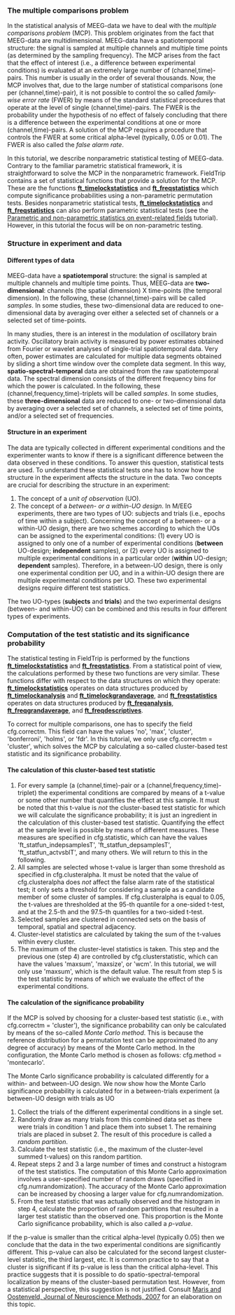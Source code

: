 ### The multiple comparisons problem

In the statistical analysis of MEEG-data we have to deal with the _multiple comparisons problem_ (MCP). This problem originates from the fact that MEEG-data are multidimensional. MEEG-data have a spatiotemporal structure: the signal is sampled at multiple channels and multiple time points (as determined by the sampling frequency). The MCP arises from the fact that the effect of interest (i.e., a difference between experimental conditions) is evaluated at an extremely large number of (channel,time)-pairs. This number is usually in the order of several thousands. Now, the MCP involves that, due to the large number of statistical comparisons (one per (channel,time)-pair), it is not possible to control the so called _family-wise error rate_ (FWER) by means of the standard statistical procedures that operate at the level of single (channel,time)-pairs. The FWER is the probability under the hypothesis of no effect of falsely concluding that there is a difference between the experimental conditions at one or more (channel,time)-pairs. A solution of the MCP requires a procedure that controls the FWER at some critical alpha-level (typically, 0.05 or 0.01). The FWER is also called the _false alarm rate_.

In this tutorial, we describe nonparametric statistical testing of MEEG-data. Contrary to the familiar parametric statistical framework, it is straightforward to solve the MCP in the nonparametric framework. FieldTrip contains a set of statistical functions that provide a solution for the MCP. These are the functions **[ft_timelockstatistics](/reference/ft_timelockstatistics)** and **[ft_freqstatistics](/reference/ft_freqstatistics)** which compute significance probabilities using a non-parametric permutation tests. Besides nonparametric statistical tests, **[ft_timelockstatistics](/reference/ft_timelockstatistics)** and **[ft_freqstatistics](/reference/ft_freqstatistics)** can also perform parametric statistical tests (see the [Parametric and non-parametric statistics on event-related fields](/tutorial/eventrelatedstatistics) tutorial). However, in this tutorial the focus will be on non-parametric testing.

### Structure in experiment and data

#### Different types of data

MEEG-data have a **spatiotemporal** structure: the signal is sampled at multiple channels and multiple time points. Thus, MEEG-data are **two-dimensional**: channels (the spatial dimension) X time-points (the temporal dimension). In the following, these (channel,time)-pairs will be called _samples_. In some studies, these two-dimensional data are reduced to one-dimensional data by averaging over either a selected set of channels or a selected set of time-points.

In many studies, there is an interest in the modulation of oscillatory brain activity. Oscillatory brain activity is measured by power estimates obtained from Fourier or wavelet analyses of single-trial spatiotemporal data. Very often, power estimates are calculated for multiple data segments obtained by sliding a short time window over the complete data segment. In this way, **spatio-spectral-temporal** data are obtained from the raw spatiotemporal data. The spectral dimension consists of the different frequency bins for which the power is calculated. In the following, these (channel,frequency,time)-triplets will be called _samples_. In some studies, these **three-dimensional** data are reduced to one- or two-dimensional data by averaging over a selected set of channels, a selected set of time points, and/or a selected set of frequencies.

#### Structure in an experiment

The data are typically collected in different experimental conditions and the experimenter wants to know if there is a significant difference between the data observed in these conditions. To answer this question, statistical tests are used. To understand these statistical tests one has to know how the structure in the experiment affects the structure in the data. Two concepts are crucial for describing the structure in an experiment:

1.  The concept of a _unit of observation_ (UO).
2.  The concept of a _between- or a within-UO design_.
    In M/EEG experiments, there are two types of UO: subjects and trials (i.e., epochs of time within a subject). Concerning the concept of a between- or a within-UO design, there are two schemes according to which the UOs can be assigned to the experimental conditions: (1) every UO is assigned to only one of a number of experimental conditions (**between** UO-design; **independent** samples), or (2) every UO is assigned to multiple experimental conditions in a particular order (**within** UO-design; **dependent** samples). Therefore, in a between-UO design, there is only one experimental condition per UO, and in a within-UO design there are multiple experimental conditions per UO. These two experimental designs require different test statistics.

The two UO-types (**subjects** and **trials**) and the two experimental designs (between- and within-UO) can be combined and this results in four different types of experiments.

### Computation of the test statistic and its significance probability

The statistical testing in FieldTrip is performed by the functions **[ft_timelockstatistics](/reference/ft_timelockstatistics)** and **[ft_freqstatistics](/reference/ft_freqstatistics)**. From a statistical point of view, the calculations performed by these two functions are very similar. These functions differ with respect to the data structures on which they operate: **[ft_timelockstatistics](/reference/ft_timelockstatistics)** operates on data structures produced by **[ft_timelockanalysis](/reference/ft_timelockanalysis)** and **[ft_timelockgrandaverage](/reference/ft_timelockgrandaverage)**, and **[ft_freqstatistics](/reference/ft_freqstatistics)** operates on data structures produced by **[ft_freqanalysis](/reference/ft_freqanalysis)**, **[ft_freqgrandaverage](/reference/ft_freqgrandaverage)**, and **[ft_freqdescriptives](/reference/ft_freqdescriptives)**.

To correct for multiple comparisons, one has to specify the field cfg.correctm. This field can have the values 'no', 'max', 'cluster', 'bonferroni', 'holms', or 'fdr'. In this tutorial, we only use cfg.correctm = 'cluster', which solves the MCP by calculating a so-called cluster-based test statistic and its significance probability.

#### The calculation of this cluster-based test statistic

1.  For every sample (a (channel,time)-pair or a (channel,frequency,time)-triplet) the experimental conditions are compared by means of a t-value or some other number that quantifies the effect at this sample. It must be noted that this t-value is _not_ the cluster-based test statistic for which we will calculate the significance probability; it is just an ingredient in the calculation of this cluster-based test statistic. Quantifying the effect at the sample level is possible by means of different measures. These measures are specified in cfg.statistic, which can have the values 'ft_statfun_indepsamplesT', 'ft_statfun_depsamplesT', 'ft_statfun_actvsblT', and many others. We will return to this in the following.
2.  All samples are selected whose t-value is larger than some threshold as specified in cfg.clusteralpha. It must be noted that the value of cfg.clusteralpha does _not_ affect the false alarm rate of the statistical test; it only sets a threshold for considering a sample as a candidate member of some cluster of samples. If cfg.clusteralpha is equal to 0.05, the t-values are thresholded at the 95-th quantile for a one-sided t-test, and at the 2.5-th and the 97.5-th quantiles for a two-sided t-test.
3.  Selected samples are clustered in connected sets on the basis of temporal, spatial and spectral adjacency.
4.  Cluster-level statistics are calculated by taking the sum of the t-values within every cluster.
5.  The maximum of the cluster-level statistics is taken. This step and the previous one (step 4) are controlled by cfg.clusterstatistic, which can have the values 'maxsum', 'maxsize', or 'wcm'. In this tutorial, we will only use 'maxsum', which is the default value.
    The result from step 5 is the test statistic by means of which we evaluate the effect of the experimental conditions.

#### The calculation of the significance probability

If the MCP is solved by choosing for a cluster-based test statistic (i.e., with cfg.correctm = 'cluster'), the significance probability can only be calculated by means of the so-called _Monte Carlo method_. This is because the reference distribution for a permutation test can be approximated (to any degree of accuracy) by means of the Monte Carlo method. In the configuration, the Monte Carlo method is chosen as follows: cfg.method = 'montecarlo'.

The Monte Carlo significance probability is calculated differently for a within- and between-UO design. We now show how the Monte Carlo significance probability is calculated for in a between-trials experiment (a between-UO design with trials as UO

1.  Collect the trials of the different experimental conditions in a single set.
2.  Randomly draw as many trials from this combined data set as there were trials in condition 1 and place them into subset 1. The remaining trials are placed in subset 2. The result of this procedure is called a _random partition_.
3.  Calculate the test statistic (i.e., the maximum of the cluster-level summed t-values) on this random partition.
4.  Repeat steps 2 and 3 a large number of times and construct a histogram of the test statistics. The computation of this Monte Carlo approximation involves a user-specified number of random draws (specified in cfg.numrandomization). The accuracy of the Monte Carlo approximation can be increased by choosing a larger value for cfg.numrandomization.
5.  From the test statistic that was actually observed and the histogram in step 4, calculate the proportion of random partitions that resulted in a larger test statistic than the observed one. This proportion is the Monte Carlo significance probability, which is also called a _p-value_.

If the p-value is smaller than the critical alpha-level (typically 0.05) then we conclude that the data in the two experimental conditions are significantly different. This p-value can also be calculated for the second largest cluster-level statistic, the third largest, etc. It is common practice to say that a cluster is significant if its p-value is less than the critical alpha-level. This practice suggests that it is possible to do spatio-spectral-temporal localization by means of the cluster-based permutation test. However, from a statistical perspective, this suggestion is not justified. Consult [Maris and Oostenveld, Journal of Neuroscience Methods, 2007](/references_to_implemented_methods#statistical_inference_by_means_of_permutation) for an elaboration on this topic.
